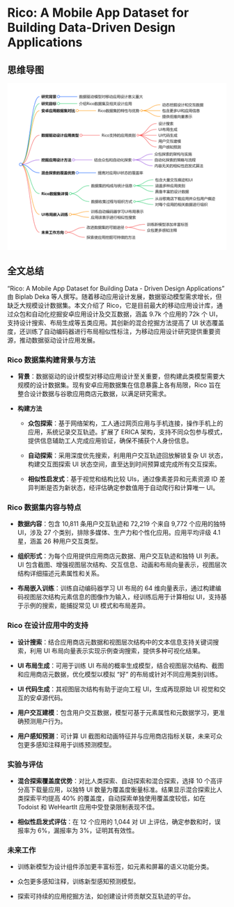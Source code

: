 # Rico: A Mobile App Dataset for Building Data-Driven Design Applications

## 思维导图
![思维导图](/imgs/Rico-A-Mobile-App-Dataset-for-Building-Data-Driven-Design-Applications.jpg)

## 全文总结

“Rico: A Mobile App Dataset for Building Data - Driven Design Applications” 由 Biplab Deka 等人撰写。随着移动应用设计发展，数据驱动模型需求增长，但缺乏大规模设计数据集。本文介绍了 Rico，它是目前最大的移动应用设计库，通过众包和自动化挖掘安卓应用设计及交互数据，涵盖 9.7k 个应用的 72k 个 UI，支持设计搜索、布局生成等五类应用。其创新的混合挖掘方法提高了 UI 状态覆盖度，还训练了自动编码器进行布局相似性标注，为移动应用设计研究提供重要资源，推动数据驱动设计应用发展。

### Rico 数据集构建背景与方法

- **背景**：数据驱动的设计模型对移动应用设计至关重要，但构建此类模型需要大规模的设计数据集。现有安卓应用数据集在信息暴露上各有局限，Rico 旨在整合设计数据与谷歌应用商店元数据，以满足研究需求。

- **构建方法**

  - **众包探索**：基于网络架构，工人通过网页应用与手机连接，操作手机上的应用，系统记录交互轨迹。扩展了 ERICA 架构，支持不同众包参与模式，提供信息辅助工人完成应用验证，确保不捕获个人身份信息。

  - **自动探索**：采用深度优先搜索，利用用户交互轨迹回放解锁复杂 UI 状态，构建交互图探索 UI 状态空间，直至达到时间预算或完成所有交互探索。

  - **相似性启发式**：基于视觉和结构比较 UIs，通过像素差异和元素资源 ID 差异判断是否为新状态，经评估确定参数值用于自动爬行和计算唯一 UI。

### Rico 数据集内容与特点

- **数据内容**：包含 10,811 条用户交互轨迹和 72,219 个来自 9,772 个应用的独特 UI，涉及 27 个类别，排除多媒体、生产力和个性化应用。应用平均评级 4.1 星，涵盖 26 种用户交互类型。

- **组织形式**：为每个应用提供应用商店元数据、用户交互轨迹和独特 UI 列表。UI 包含截图、增强视图层次结构、交互信息、动画和布局向量表示，视图层次结构详细描述元素属性和关系。

- **布局嵌入训练**：训练自动编码器学习 UI 布局的 64 维向量表示，通过构建编码视图层次结构元素信息的图像作为输入，经训练后用于计算相似 UI，支持基于示例的搜索，能捕捉常见 UI 模式和布局差异。

### Rico 在设计应用中的支持

- **设计搜索**：结合应用商店元数据和视图层次结构中的文本信息支持关键词搜索，利用 UI 布局向量表示实现示例查询搜索，提供多种可视化结果。

- **UI 布局生成**：可用于训练 UI 布局的概率生成模型，结合视图层次结构、截图和应用商店元数据，优化模型以模拟 “好” 的布局或针对不同应用类别训练。

- **UI 代码生成**：其视图层次结构有助于逆向工程 UI，生成再现原始 UI 视觉和交互的安卓源代码。

- **用户交互建模**：包含用户交互数据，模型可基于元素属性和元数据学习，更准确预测用户行为。

- **用户感知预测**：可计算 UI 截图和动画特征并与应用商店指标关联，未来可众包更多感知注释用于训练预测模型。

### 实验与评估

- **混合探索覆盖度优势**：对比人类探索、自动探索和混合探索，选择 10 个高评分高下载量应用，以独特 UI 数量为覆盖度衡量标准。结果显示混合探索比人类探索平均提高 40% 的覆盖度，自动探索单独使用覆盖度较低，如在 Todoist 和 WeHeartIt 应用中受登录限制表现不佳。

- **相似性启发式评估**：在 12 个应用的 1,044 对 UI 上评估，确定参数和时，误报率为 6%，漏报率为 3%，证明其有效性。

### 未来工作

- 训练新模型为设计组件添加更丰富标签，如元素和屏幕的语义功能分类。

- 众包更多感知注释，训练新型感知预测模型。

- 探索可持续的应用挖掘方法，如创建设计师贡献交互轨迹的平台。
